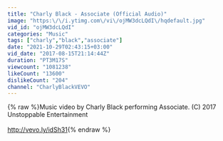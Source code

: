 ```yaml
---
title: "Charly Black - Associate (Official Audio)"
image: "https:\/\/i.ytimg.com\/vi\/ojMW3dcLQdI\/hqdefault.jpg"
vid_id: "ojMW3dcLQdI"
categories: "Music"
tags: ["charly","black","associate"]
date: "2021-10-29T02:43:15+03:00"
vid_date: "2017-08-15T21:14:44Z"
duration: "PT3M17S"
viewcount: "1081238"
likeCount: "13600"
dislikeCount: "204"
channel: "CharlyBlackVEVO"
---
```

{% raw %}Music video by Charly Black performing Associate. (C) 2017 Unstoppable Entertainment<br /><br /><a rel="nofollow" target="blank" href="http://vevo.ly/idSh31">http://vevo.ly/idSh31</a>{% endraw %}
